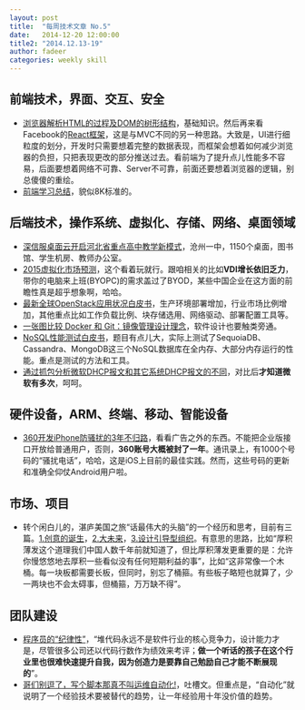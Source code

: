 ```yaml
---
layout: post
title:  "每周技术文章 No.5"
date:   2014-12-20 12:00:00
title2: "2014.12.13-19"
author: fadeer
categories: weekly skill
---
```

前端技术，界面、交互、安全
----

* [浏览器解析HTML的过程及DOM的树形结构](http://www.w3cfuns.com/blog-5445197-5402548.html)，基础知识。然后再来看Facebook的[React框架](http://www.infoq.com/cn/articles/subversion-front-end-ui-development-framework-react)，这是与MVC不同的另一种思路。大致是，UI进行细粒度的划分，开发时只需要想着完整的数据表现，而框架会想着如何减少浏览器的负担，只把表现更改的部分推送过去。看前端为了提升点儿性能多不容易，后面要想着网络不可靠、Server不可靠，前面还要想着浏览器的逻辑，别总傻傻的重绘。
* [前端学习总结](http://www.w3cfuns.com/blog-5454704-5402448.html)，貌似8K标准的。


后端技术，操作系统、虚拟化、存储、网络、桌面领域
----

* [深信服桌面云开启河北省重点高中教学新模式](http://net.zdnet.com.cn/network_security_zone/2014/1215/3041708.shtml)，沧州一中，1150个桌面，图书馆、学生机房、教师办公室。
* [2015虚拟化市场预测](http://vmblog.com/archive/2014/12/12/1e-2015-predictions-four-virtualization-market-predictions.aspx)，这个看着玩就行。跟咱相关的比如**VDI增长依旧乏力**，带你的电脑来上班(BYOPC)的需求盖过了BYOD，某些中国企业在这方面的前瞻性真是超乎想象啊，哈哈。
* [最新全球OpenStack应用状况白皮书](https://www.ustack.com/blog/openstack-survey/)，生产环境部署增加，行业市场比例增加，其他重点比如工作负载比例、块存储选用、网络驱动、部署配置工具等。
* [一张图比较 Docker 和 Git：镜像管理设计理念](http://yeasy.blogspot.hk/2014/12/docker-git.html)，软件设计也要触类旁通。
* [NoSQL性能测试白皮书](http://www.infoq.com/cn/articles/nosql-performance-test)，题目有点儿大，实际上测试了SequoiaDB、Cassandra、MongoDB这三个NoSQL数据库在全内存、大部分内存运行的性能。重点是测试的方法和工具。
* [通过抓包分析微软DHCP报文和其它系统DHCP报文的不同](http://yuan2.blog.51cto.com/446689/1590606)，对比后**才知道微软有多次**，呵呵。

硬件设备，ARM、终端、移动、智能设备
----

* [360开发iPhone防骚扰的3年不归路](http://www.leiphone.com/news/201412/6PubhzimiDK8cMJR.html)，看看广告之外的东西。不能把企业版接口开放给普通用户，否则，**360账号大概被封了一年**。通讯录上，有1000个号码的“骚扰电话”，哈哈，这是iOS上目前的最佳实践。然而，这些号码的更新和准确全仰仗Android用户啦。

市场、项目
----

* 转个闲白儿的，湛庐美国之旅“话最伟大的头脑”的一个经历和思考，目前有三篇。[1.创意的诞生](http://weiwuhui.com/6312.html)，[2.大未来](http://weiwuhui.com/6326.html)，[3.设计引导型组织](http://weiwuhui.com/6352.html)。有意思的思路，比如“厚积薄发这个道理我们中国人数千年前就知道了，但比厚积薄发更重要的是：允许你慢悠悠地去厚积一些看似没有任何短期利益的事”，比如“这非常像一个木桶。每一块板都需要长板，但同时，别忘了桶箍。有些板子略短也就算了，少一两块也不会太碍事，但桶箍，万万缺不得”。

团队建设
----

* [程序员的“纪律性”](http://www.techug.com/the-discipline-of-programmer)，“堆代码永远不是软件行业的核心竞争力，设计能力才是，尽管很多公司还以代码行数作为绩效来考评；**做一个听话的孩子在这个行业里也很难快速提升自我，因为创造力是要靠自己勉励自己才能不断展现的**”。
* [哥们别逗了，写个脚本那真不叫运维自动化!](http://3060674.blog.51cto.com/3050674/1590803)，吐槽文。但重点是，“自动化”就说明了一个经验技术要被替代的趋势，让一年经验用十年没价值的趋势。



